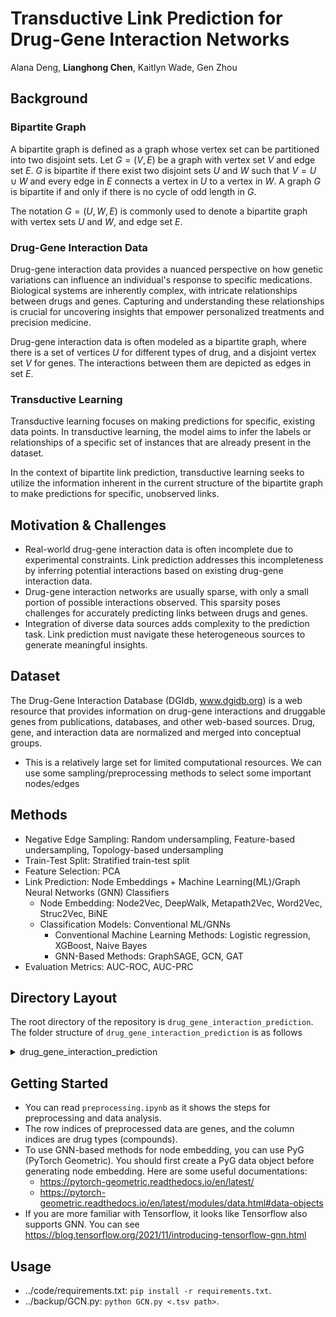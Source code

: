 # Transductive Link Prediction for Drug-Gene Interaction Networks

Alana Deng, **Lianghong Chen**, Kaitlyn Wade, Gen Zhou

## Background
### Bipartite Graph
A bipartite graph is defined as a graph whose vertex set can be partitioned into two disjoint sets. Let $G = (V, E)$ be a graph with vertex set $V$ and edge set $E$. $G$ is bipartite if there exist two disjoint sets $U$ and $W$ such that $V = U \cup W$ and every edge in $E$ connects a vertex in $U$ to a vertex in $W$. A graph $G$ is bipartite if and only if there is no cycle of odd length in $G$.

The notation $G = (U, W, E)$ is commonly used to denote a bipartite graph with vertex sets $U$ and $W$, and edge set $E$.

### Drug-Gene Interaction Data
Drug-gene interaction data provides a nuanced perspective on how genetic variations can influence an individual's response to specific medications. Biological systems are inherently complex, with intricate relationships between drugs and genes. Capturing and understanding these relationships is crucial for uncovering insights that empower personalized treatments and precision medicine.

Drug-gene interaction data is often modeled as a bipartite graph, where there is a set of vertices $U$ for different types of drug, and a disjoint vertex set $V$ for genes. The interactions between them are depicted as edges in set $E$.

### Transductive Learning
Transductive learning focuses on making predictions for specific, existing data points. In transductive learning, the model aims to infer the labels or relationships of a specific set of instances that are already present in the dataset.

In the context of bipartite link prediction, transductive learning seeks to utilize the information inherent in the current structure of the bipartite graph to make predictions for specific, unobserved links.

## Motivation & Challenges
- Real-world drug-gene interaction data is often incomplete due to experimental constraints. Link prediction addresses this incompleteness by inferring potential interactions based on existing drug-gene interaction data.
- Drug-gene interaction networks are usually sparse, with only a small portion of possible interactions observed. This sparsity poses challenges for accurately predicting links between drugs and genes.
- Integration of diverse data sources adds complexity to the prediction task. Link prediction must navigate these heterogeneous sources to generate meaningful insights.

## Dataset
The Drug-Gene Interaction Database (DGIdb, www.dgidb.org) is a web resource that provides information on drug-gene interactions and druggable genes from publications, databases, and other web-based sources. Drug, gene, and interaction data are normalized and merged into conceptual groups.
- This is a relatively large set for limited computational resources. We can use some sampling/preprocessing methods to select some important nodes/edges

## Methods
- Negative Edge Sampling: Random undersampling, Feature-based undersampling, Topology-based undersampling
- Train-Test Split: Stratified train-test split
- Feature Selection: PCA 
- Link Prediction: Node Embeddings + Machine Learning(ML)/Graph Neural Networks (GNN) Classifiers
    - Node Embedding: Node2Vec, DeepWalk, Metapath2Vec, Word2Vec, Struc2Vec, BiNE
    - Classification Models: Conventional ML/GNNs
     	- Conventional Machine Learning Methods: Logistic regression, XGBoost, Naive Bayes
        - GNN-Based Methods: GraphSAGE, GCN, GAT
- Evaluation Metrics: AUC-ROC, AUC-PRC

## Directory Layout

The root directory of the repository is `drug_gene_interaction_prediction`. The folder structure of `drug_gene_interaction_prediction` is as follows

<details><summary>drug_gene_interaction_prediction</summary>
	
    drug_gene_interaction_prediction/
    │
    ├── README.md
    │
    ├── data
    │   ├── interactions.tsv #Raw drug-gene interaction data without any preprocessing
    │   ├── preprocessed_34_10.tsv #preprocessed interaction matrix (cutoff values: gene 34, drug 10)
    │   └── preprocessed_42_10.tsv #preprocessed interaction matrix (cutoff values: gene 42, drug 10)
    │
    ├── code
    │   ├── preprocessing # data preprocessing, analysis, and visualization
    │   ├── graph_embedding # node representation learning
    │   ├── classification # classification models
    │   └── backup # backup scripts
    │
    └── res # directory to store results
        
      
</details>


## Getting Started

- You can read `preprocessing.ipynb` as it shows the steps for preprocessing and data analysis.
- The row indices of preprocessed data are genes, and the column indices are drug types (compounds).
- To use GNN-based methods for node embedding, you can use PyG (PyTorch Geometric). You should first create a PyG data object before generating node embedding. Here are some useful documentations:
  - https://pytorch-geometric.readthedocs.io/en/latest/
  - https://pytorch-geometric.readthedocs.io/en/latest/modules/data.html#data-objects
- If you are more familiar with Tensorflow, it looks like Tensorflow also supports GNN. You can see https://blog.tensorflow.org/2021/11/introducing-tensorflow-gnn.html

## Usage

- ../code/requirements.txt: `pip install -r requirements.txt`.
- ../backup/GCN.py: `python GCN.py <.tsv path>`.
